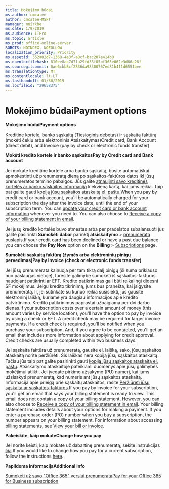 ```yaml
---
title: Mokėjimo būdai
ms.author: cmcatee
author: cmcatee-MSFT
manager: mnirkhe
ms.date: 1/9/2019
ms.audience: ITPro
ms.topic: article
ms.prod: office-online-server
ROBOTS: NOINDEX, NOFOLLOW
localization_priority: Priority
ms.assetid: 352a02d7-1368-4e3f-a8cf-bac207e414b0
ms.openlocfilehash: 810ee8ac7d7fa29fd33f05bf365e062e3d66a28f
ms.sourcegitcommit: 0ae6cbb8cf2836da98300767ed81b411d6551bee
ms.translationtype: MT
ms.contentlocale: lt-LT
ms.lasthandoff: 01/30/2019
ms.locfileid: "29658375"
---
```

# <a name="payment-options"></a><span data-ttu-id="6694d-102">Mokėjimo būdai</span><span class="sxs-lookup"><span data-stu-id="6694d-102">Payment options</span></span>

 <span data-ttu-id="6694d-103">**Mokėjimo būdai**</span><span class="sxs-lookup"><span data-stu-id="6694d-103">**Payment options**</span></span>
  
<span data-ttu-id="6694d-104">Kreditine kortele, banko sąskaitą (Tiesioginis debetas) ir sąskaitą faktūrą (mokėti čekiu arba elektroninis Atsiskaitymas)</span><span class="sxs-lookup"><span data-stu-id="6694d-104">Credit card, Bank Account (direct debit), and Invoice (pay by check or electronic funds transfer)</span></span>
  
 <span data-ttu-id="6694d-105">**Mokėti kredito kortele ir banko sąskaitos**</span><span class="sxs-lookup"><span data-stu-id="6694d-105">**Pay by Credit card and Bank account**</span></span>
  
<span data-ttu-id="6694d-p101">Jei mokate kreditine kortele arba banko sąskaitą, būsite automatiškai apmokestinti už prenumeratą dieną po sąskaitos-faktūros datos iki jūsų prenumeratos termino pabaigos. Jūs galite [atnaujinti savo kreditinės kortelės ar banko sąskaitos informaciją](https://docs.microsoft.com/office365/admin/subscriptions-and-billing/add-update-or-remove-credit-card-or-bank-account?view=o365-worldwide) kiekvieną kartą, kai jums reikia. Taip pat galite gauti [kopiją jūsų sąskaitos ataskaitą el. paštu](https://docs.microsoft.com/office365/admin/subscriptions-and-billing/pay-for-your-subscription?view=o365-worldwide#receive-a-copy-of-your-billing-statement-in-email).</span><span class="sxs-lookup"><span data-stu-id="6694d-p101">When you pay by credit card or bank account, you'll be automatically charged for your subscription the day after the invoice date, until the end of your subscription term. You can [update your credit card or bank account information](https://docs.microsoft.com/office365/admin/subscriptions-and-billing/add-update-or-remove-credit-card-or-bank-account?view=o365-worldwide) whenever you need to. You can also choose to [Receive a copy of your billing statement in email](https://docs.microsoft.com/office365/admin/subscriptions-and-billing/pay-for-your-subscription?view=o365-worldwide#receive-a-copy-of-your-billing-statement-in-email).</span></span>
  
<span data-ttu-id="6694d-109">Jei jūsų kredito kortelės buvo atmestas arba per pradelstos subalansuoti jūs galite pasirinkti **Sumokėti dabar** parinktį **atsiskaitymo** \> [prenumerata](https://portal.office.com/adminportal/home#/subscriptions) puslapis.</span><span class="sxs-lookup"><span data-stu-id="6694d-109">If your credit card has been declined or have a past due balance you can choose the **Pay Now** option on the **Billing** \> [Subscriptions](https://portal.office.com/adminportal/home#/subscriptions) page.</span></span> 
  
 <span data-ttu-id="6694d-110">**Sumokėti sąskaitą faktūrą (žymės arba elektroninių pinigų pervedimas)**</span><span class="sxs-lookup"><span data-stu-id="6694d-110">**Pay by Invoice (check or electronic funds transfer)**</span></span>
  
<span data-ttu-id="6694d-p102">Jei jūsų prenumerata kainuoja per tam tikrą dalį pinigų (ši suma priklauso nuo paslaugas vietoje), turėsite galimybę sumokėti iš sąskaitos-faktūros naudojant patikrinti ar EFT. Kredito patikrinimas gali būti reikalingi didesni SF mokėjimus. Jeigu kredito tikrinimą, jums bus pranešta, kai įsigysite prenumeratą. Ir, jei sutinkate su kuriuo reikia susisiekti, jūs gausite elektroninį laišką, kuriame yra daugiau informacijos apie kredito patvirtinimo. Kredito patikrinimus paprastai užbaigiama per dvi darbo dienas.</span><span class="sxs-lookup"><span data-stu-id="6694d-p102">If your subscription costs over a certain amount of money (this amount varies by service location), you'll have the option to pay by invoice by using a check or EFT. A credit check may be required for larger invoice payments. If a credit check is required, you'll be notified when you purchase your subscription. And, if you agree to be contacted, you'll get an email that includes more information about applying for credit approval. Credit checks are usually completed within two business days.</span></span>
  
<span data-ttu-id="6694d-p103">Jei sąskaita faktūra už prenumeratą, gausite el. laišką, sako, jūsų sąskaitos ataskaitą norite peržiūrėti. Šis laiškas nėra kopiją jūsų sąskaitos ataskaitą. Tačiau jūs taip pat galite pasirinkti gauti [kopiją jūsų sąskaitos ataskaitą el. paštu](https://docs.microsoft.com/office365/admin/subscriptions-and-billing/pay-for-your-subscription?view=o365-worldwide#receive-a-copy-of-your-billing-statement-in-email). Atsiskaitymo ataskaitoje pateikiami duomenys apie jūsų galimybės mokėjimui atlikti. Jei įvedate pirkimo užsakymo (PU) numerį, kai jums užsisakyti prenumeratą, kad numeris ant jūsų sąskaitos ataskaitą. Informacija apie prieigą prie sąskaitų ataskaitos, rasite [Peržiūrėti jūsų sąskaita ar sąskaitos-faktūros](https://docs.microsoft.com/office365/admin/subscriptions-and-billing/view-your-bill-or-invoice?view=o365-worldwide).</span><span class="sxs-lookup"><span data-stu-id="6694d-p103">If you pay by invoice for your subscription, you'll get an email that says your billing statement is ready to view. This email does not contain a copy of your billing statement. However, you can also choose to [Receive a copy of your billing statement in email](https://docs.microsoft.com/office365/admin/subscriptions-and-billing/pay-for-your-subscription?view=o365-worldwide#receive-a-copy-of-your-billing-statement-in-email). Your billing statement includes details about your options for making a payment. If you enter a purchase order (PO) number when you buy a subscription, the number appears on your billing statement. For information about accessing billing statements, see [View your bill or invoice](https://docs.microsoft.com/office365/admin/subscriptions-and-billing/view-your-bill-or-invoice?view=o365-worldwide).</span></span>
  
 <span data-ttu-id="6694d-122">**Pakeiskite, kaip mokate**</span><span class="sxs-lookup"><span data-stu-id="6694d-122">**Change how you pay**</span></span>
  
<span data-ttu-id="6694d-123">Jei norite keisti, kaip mokate už dabartinę prenumeratą, sekite instrukcijas [čia](https://docs.microsoft.com/office365/admin/subscriptions-and-billing/change-payment-method?view=o365-worldwide).</span><span class="sxs-lookup"><span data-stu-id="6694d-123">If you would like to change how you pay for a current subscription, follow the instructions [here](https://docs.microsoft.com/office365/admin/subscriptions-and-billing/change-payment-method?view=o365-worldwide).</span></span>
  
 <span data-ttu-id="6694d-124">**Papildoma informacija**</span><span class="sxs-lookup"><span data-stu-id="6694d-124">**Additional info**</span></span>
  
[<span data-ttu-id="6694d-125">Sumokėti už savo "Office 365" verslui prenumerata</span><span class="sxs-lookup"><span data-stu-id="6694d-125">Pay for your Office 365 for Business subscription</span></span>](https://docs.microsoft.com/office365/admin/subscriptions-and-billing/pay-for-your-subscription?view=o365-worldwide)
  

